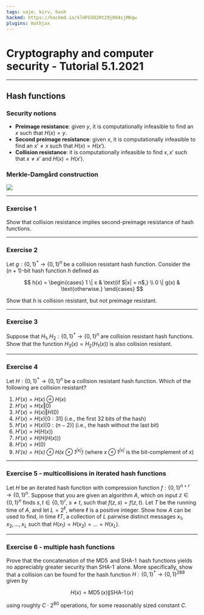 ```yaml
---
tags: vaje, kirv, hash
hackmd: https://hackmd.io/klHFG502Rt29j094sjMKqw
plugins: mathjax
---
```

# Cryptography and computer security - Tutorial 5.1.2021

---

## Hash functions

### Security notions

* **Preimage resistance**: given $y$, it is computationally infeasible to find an $x$ such that $H(x) = y$.
* **Second preimage resistance**: given $x$, it is computationally infeasible to find an $x' \ne x$ such that $H(x) = H(x')$.
* **Collision resistance**: it is computationally infeasible to find $x, x'$ such that $x \ne x'$ and $H(x) = H(x')$.

### Merkle-Damgård construction

![](https://upload.wikimedia.org/wikipedia/commons/thumb/e/ed/Merkle-Damgard_hash_big.svg/400px-Merkle-Damgard_hash_big.svg.png)

---

### Exercise 1

Show that collision resistance implies second-preimage resistance of hash functions.

---

### Exercise 2

Let $g : {\lbrace 0, 1 \rbrace^*} \to \lbrace 0, 1 \rbrace^n$ be a collision resistant hash function. Consider the $(n+1)$-bit hash function $h$ defined as

$$
h(x) = \begin{cases}
1 \| x & \text{if $|x| = n$,} \\
0 \| g(x) & \text{otherwise.}
\end{cases}
$$

Show that $h$ is collision resistant, but not preimage resistant.

---

### Exercise 3

Suppose that ${H_1}, {H_2} : {\lbrace 0, 1 \rbrace^*} \to \lbrace 0, 1 \rbrace^n$ are collision resistant hash functions. Show that the function ${H_3}(x) = {H_2}({H_1}(x))$ is also collision resistant.

---

### Exercise 4

Let $H : {\lbrace 0, 1 \rbrace^*} \to \lbrace 0, 1 \rbrace^n$ be a collision resistant hash function. Which of the following are collision resistant?

1. $H'(x) = H(x) \oplus H(x)$
2. $H'(x) = H(x \Vert 0)$
3. $H'(x) = H(x) \Vert H(0)$
4. $H'(x) = H(x)[0:31]$ (i.e., the first $32$ bits of the hash)
5. $H'(x) = H(x)[0:(n-2)]$ (i.e., the hash without the last bit)
6. $H'(x) = H(H(x))$
7. $H'(x) = H(H(H(x)))$
8. $H'(x) = H(0)$
9. <i>$H'(x) = H(x) \oplus H(x \oplus 1^{|x|})$</i> (where <i>$x \oplus 1^{|x|}$</i> is the bit-complement of $x$)

---

### Exercise 5 - multicollisions in iterated hash functions

Let $H$ be an iterated hash function with compression function $f : \lbrace 0, 1 \rbrace^{n+r} \to \lbrace 0, 1 \rbrace^n$. Suppose that you are given an algorithm $A$, which on input $z \in \lbrace 0, 1 \rbrace^n$ finds $s, t \in \lbrace 0, 1 \rbrace^r$, $s \ne t$, such that $f(z, s) = f(z, t)$. Let $T$ be the running time of $A$, and let $L = 2^\ell$, where $\ell$ is a positive integer. Show how $A$ can be used to find, in time $\ell T$, a collection of $L$ pairwise distinct messages ${x_1}, {x_2}, \dots, {x_L}$ such that $H({x_1}) = H({x_2}) = \dots = H({x_L})$.

---

### Exercise 6 - multiple hash functions

Prove that the concatenation of the $\operatorname{MD5}$ and $\operatorname{SHA-1}$ hash functions yields no appreciably greater security than $\operatorname{SHA-1}$ alone. More specifically, show that a collision can be found for the hash function $H : {\lbrace 0, 1 \rbrace^*} \to \lbrace 0, 1 \rbrace^{288}$ given by

$$
H(x) = \operatorname{MD5}(x) \| \operatorname{SHA-1}(x)
$$

using roughly $C \cdot 2^{80}$ operations, for some reasonably sized constant $C$.